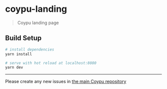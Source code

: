# coypu-landing

> Coypu landing page

## Build Setup

```sh
# install dependencies
yarn install

# serve with hot reload at localhost:8080
yarn dev
```

---

Please create any new issues in [the main Coypu repository](https://github.com/bkzl/coypu/issues)
